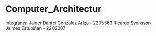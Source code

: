 # Computer_Architectur

Integrants:
Jaider Daniel Gonzalez Ariza - 2205563
Ricardo Svensson Jaimes Estupiñan - 2202007
